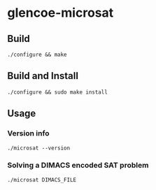# glencoe-microsat

## Build

	./configure && make

## Build and Install

	./configure && sudo make install

## Usage
### Version info

	./microsat --version

### Solving a DIMACS encoded SAT problem
	./microsat DIMACS_FILE
